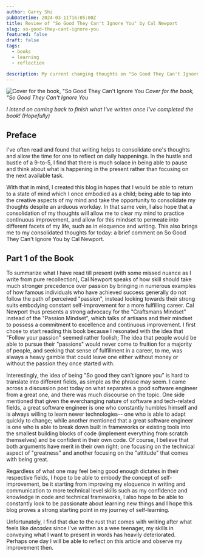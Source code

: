 ```yaml
---
author: Garry Shi
pubDatetime: 2024-03-11T16:05:00Z
title: Review of "So Good They Can't Ignore You" by Cal Newport
slug: so-good-they-cant-ignore-you
featured: false
draft: false
tags:
  - books
  - learning
  - reflection

description: My current changing thoughts on "So Good They Can't Ignore You" by Cal Newport and writing in general
---
```


![Cover for the book, "So Good They Can't Ignore You](@assets/images/sogoodtheycantignoreyou.webp)
_Cover for the book, "So Good They Can't Ignore You_

_I intend on coming back to finish what I've written once I've completed the book! (Hopefully)_

## Preface

I've often read and found that writing helps to consolidate one's thoughts and allow the time for one to reflect on daily happenings. In the hustle and bustle of a 9-to-5, I find that there is much solace in being able to pause and think about what is happening in the present rather than focusing on the next available task.

With that in mind, I created this blog in hopes that I would be able to return to a state of mind which I once embodied as a child; being able to tap into the creative aspects of my mind and take the opportunity to consolidate my thoughts despite an arduous workday. In that same vein, I also hope that a consolidation of my thoughts will allow me to clear my mind to practice continuous improvement, and allow for this mindset to permeate into different facets of my life, such as in eloquence and writing. This also brings me to my consolidated thoughts for today: a brief comment on So Good They Can't Ignore You by Cal Newport.

## Part 1 of the Book

To summarize what I have read till present (with some missed nuance as I write from pure recollection), Cal Newport speaks of how skill should take much stronger precedence over passion by bringing in numerous examples of how famous individuals who have achieved success generally do not follow the path of perceived "passion", instead looking towards their strong suits embodying constant self-improvement for a more fulfilling career. Cal Newport thus presents a strong advocacy for the "Craftsmans Mindset" instead of the "Passion Mindset", which talks of artisans and their mindset to possess a commitment to excellence and continuous improvement. I first chose to start reading this book because I resonated with the idea that "Follow your passion" seemed rather foolish; The idea that people would be able to pursue their "passions" would never come to fruition for a majority of people, and seeking that sense of fulfillment in a career, to me, was always a heavy gamble that could leave one either without money or without the passion they once started with.

Interestingly, the idea of being "So good they can't ignore you" is hard to translate into different fields, as simple as the phrase may seem. I came across a discussion post today on what separates a good software engineer from a great one, and there was much discourse on the topic. One side mentioned that given the everchanging nature of software and tech-related fields, a great software engineer is one who constantly humbles himself and is always willing to learn newer technologies-- one who is able to adapt quickly to change; while another mentioned that a great software engineer is one who is able to break down built in frameworks or existing tools into the smallest building blocks of code (implement everything from scratch themselves) and be confident in their own code. Of course, I believe that both arguments have merit in their own right; one focusing on the technical aspect of "greatness" and another focusing on the "attitude" that comes with being great.

Regardless of what one may feel being good enough dictates in their respective fields, I hope to be able to embody the concept of self-improvement, be it starting from improving my eloquence in writing and communication to more technical level skills such as my confidence and knowledge in code and technical frameworks, I also hope to be able to constantly look to be passionate about learning new things and I hope this blog proves a strong starting point in my journey of self-learning.

Unfortunately, I find that due to the rust that comes with writing after what feels like _decades_ since I've written as a wee teenager, my skills in conveying what I want to present in words has heavily deteriorated. Perhaps one day I will be able to reflect on this article and observe my improvement then.
